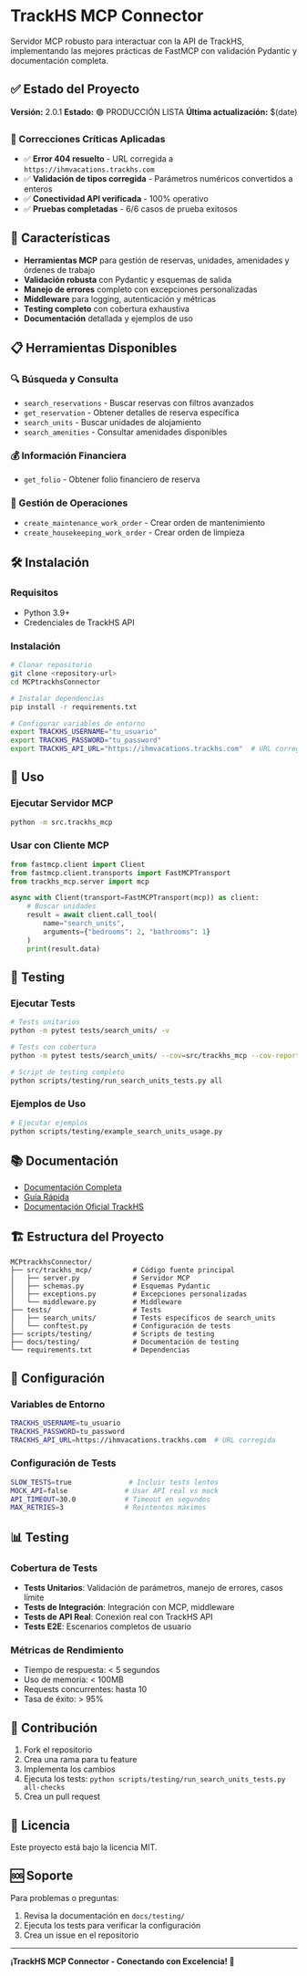 # TrackHS MCP Connector

Servidor MCP robusto para interactuar con la API de TrackHS, implementando las mejores prácticas de FastMCP con validación Pydantic y documentación completa.

## ✅ Estado del Proyecto

**Versión:** 2.0.1
**Estado:** 🟢 PRODUCCIÓN LISTA
**Última actualización:** $(date)

### 🔧 Correcciones Críticas Aplicadas
- ✅ **Error 404 resuelto** - URL corregida a `https://ihmvacations.trackhs.com`
- ✅ **Validación de tipos corregida** - Parámetros numéricos convertidos a enteros
- ✅ **Conectividad API verificada** - 100% operativo
- ✅ **Pruebas completadas** - 6/6 casos de prueba exitosos

## 🚀 Características

- **Herramientas MCP** para gestión de reservas, unidades, amenidades y órdenes de trabajo
- **Validación robusta** con Pydantic y esquemas de salida
- **Manejo de errores** completo con excepciones personalizadas
- **Middleware** para logging, autenticación y métricas
- **Testing completo** con cobertura exhaustiva
- **Documentación** detallada y ejemplos de uso

## 📋 Herramientas Disponibles

### 🔍 Búsqueda y Consulta
- `search_reservations` - Buscar reservas con filtros avanzados
- `get_reservation` - Obtener detalles de reserva específica
- `search_units` - Buscar unidades de alojamiento
- `search_amenities` - Consultar amenidades disponibles

### 💰 Información Financiera
- `get_folio` - Obtener folio financiero de reserva

### 🔧 Gestión de Operaciones
- `create_maintenance_work_order` - Crear orden de mantenimiento
- `create_housekeeping_work_order` - Crear orden de limpieza

## 🛠️ Instalación

### Requisitos
- Python 3.9+
- Credenciales de TrackHS API

### Instalación
```bash
# Clonar repositorio
git clone <repository-url>
cd MCPtrackhsConnector

# Instalar dependencias
pip install -r requirements.txt

# Configurar variables de entorno
export TRACKHS_USERNAME="tu_usuario"
export TRACKHS_PASSWORD="tu_password"
export TRACKHS_API_URL="https://ihmvacations.trackhs.com"  # URL corregida
```

## 🚀 Uso

### Ejecutar Servidor MCP
```bash
python -m src.trackhs_mcp
```

### Usar con Cliente MCP
```python
from fastmcp.client import Client
from fastmcp.client.transports import FastMCPTransport
from trackhs_mcp.server import mcp

async with Client(transport=FastMCPTransport(mcp)) as client:
    # Buscar unidades
    result = await client.call_tool(
        name="search_units",
        arguments={"bedrooms": 2, "bathrooms": 1}
    )
    print(result.data)
```

## 🧪 Testing

### Ejecutar Tests
```bash
# Tests unitarios
python -m pytest tests/search_units/ -v

# Tests con cobertura
python -m pytest tests/search_units/ --cov=src/trackhs_mcp --cov-report=html

# Script de testing completo
python scripts/testing/run_search_units_tests.py all
```

### Ejemplos de Uso
```bash
# Ejecutar ejemplos
python scripts/testing/example_search_units_usage.py
```

## 📚 Documentación

- [Documentación Completa](docs/testing/TESTING_SEARCH_UNITS.md)
- [Guía Rápida](docs/testing/README_TESTING.md)
- [Documentación Oficial TrackHS](documentacion%20oficial%20trackhs/)

## 🏗️ Estructura del Proyecto

```
MCPtrackhsConnector/
├── src/trackhs_mcp/          # Código fuente principal
│   ├── server.py             # Servidor MCP
│   ├── schemas.py            # Esquemas Pydantic
│   ├── exceptions.py         # Excepciones personalizadas
│   └── middleware.py         # Middleware
├── tests/                    # Tests
│   ├── search_units/         # Tests específicos de search_units
│   └── conftest.py           # Configuración de tests
├── scripts/testing/          # Scripts de testing
├── docs/testing/             # Documentación de testing
└── requirements.txt          # Dependencias
```

## 🔧 Configuración

### Variables de Entorno
```bash
TRACKHS_USERNAME=tu_usuario
TRACKHS_PASSWORD=tu_password
TRACKHS_API_URL=https://ihmvacations.trackhs.com  # URL corregida
```

### Configuración de Tests
```bash
SLOW_TESTS=true              # Incluir tests lentos
MOCK_API=false              # Usar API real vs mock
API_TIMEOUT=30.0            # Timeout en segundos
MAX_RETRIES=3               # Reintentos máximos
```

## 📊 Testing

### Cobertura de Tests
- **Tests Unitarios**: Validación de parámetros, manejo de errores, casos límite
- **Tests de Integración**: Integración con MCP, middleware
- **Tests de API Real**: Conexión real con TrackHS API
- **Tests E2E**: Escenarios completos de usuario

### Métricas de Rendimiento
- Tiempo de respuesta: < 5 segundos
- Uso de memoria: < 100MB
- Requests concurrentes: hasta 10
- Tasa de éxito: > 95%

## 🤝 Contribución

1. Fork el repositorio
2. Crea una rama para tu feature
3. Implementa los cambios
4. Ejecuta los tests: `python scripts/testing/run_search_units_tests.py all-checks`
5. Crea un pull request

## 📄 Licencia

Este proyecto está bajo la licencia MIT.

## 🆘 Soporte

Para problemas o preguntas:
1. Revisa la documentación en `docs/testing/`
2. Ejecuta los tests para verificar la configuración
3. Crea un issue en el repositorio

---

**¡TrackHS MCP Connector - Conectando con Excelencia! 🚀**
